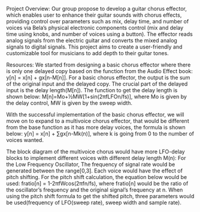 Project Overview:
Our group propose to develop a guitar chorus effector, which enables user to enhance their guitar sounds with chorus effects, 
providing control over parameters such as mix, delay time, and number of voices via Bela’s physical electronic components control (mix and delay time using knobs, and number of voices using a button). 
The effector reads analog signals from the electric guitar and converts the mixed analog signals to digital signals. 
This project aims to create a user-friendly and customizable tool for musicians to add depth to their guitar tones. 

Resources:
We started from designing a basic chorus effector where there is only one delayed copy based on the function from the Audio Effect book: y[n] = x[n] + gx[n-M[n]].
For a basic chorus effector, the output is the sum of the original input and the delayed copy. The crucial part of the delayed input is the delay length(M[n]). 
The function to get the delay length is shown below:
M[n]=Mo+½MW[1+sin(2πfLFOn/fs)], where Mo is given by the delay control, MW is given by the sweep width.

With the successful implementation of the basic chorus effector, we will move on to expand to a multivoice chorus effector, 
that would be different from the base function as it has more delay voices, the formula is shown below: 
y[n] = x[n] + ∑gx[n-Mk(n)], where k is going from 0 to the number of voices wanted.

The block diagram of the multivoice chorus would have more LFO-delay blocks to implement different voices with different delay length M(n):
For the Low Frequency Oscillator, The frequency of signal rate would be generated between the range[0,3]. 
Each voice would have the effect of pitch shifting.  For the pitch shift calculation, the equation below would be used:
fratio[n] = 1-2πfWcos(2πfn/fs), where fratio[n] would be the ratio of the oscillator’s frequency  and the original signal’s frequency at n. 
When using the pitch shift formula to get the shifted pitch, three parameters would be used(frequency of LFO(sweep rate), sweep width and sample rate). 
